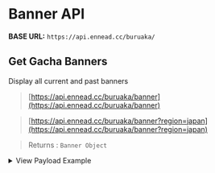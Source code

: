 # Banner API

**BASE URL:** `https://api.ennead.cc/buruaka/`

## Get Gacha Banners
Display all current and past banners
> [https://api.ennead.cc/buruaka/banner](https://api.ennead.cc/buruaka/banner)

> [https://api.ennead.cc/buruaka/banner?region=japan](https://api.ennead.cc/buruaka/banner?region=japan)

> Returns : `Banner Object`
<details>
<summary>View Payload Example</summary>

```json
{
    "current": [
        {
            "id": 90050129,
            "gachaType": "PickupGacha",
            "startedAt": "Tue, 27 Sep 2022 03:00:00 GMT",
            "endedAt": "Tue, 04 Oct 2022 02:59:59 GMT",
            "rateups": [
                "Koharu"
            ]
        },
        {
            "id": 90050130,
            "gachaType": "PickupGacha",
            "startedAt": "Tue, 27 Sep 2022 03:00:00 GMT",
            "endedAt": "Tue, 04 Oct 2022 02:59:59 GMT",
            "rateups": [
                "Haruna"
            ]
        }
    ],
    "upcoming": [],
    "ended": [
        {
            "id": 90050003,
            "gachaType": "PickupGacha",
            "startedAt": "Mon, 08 Nov 2021 16:00:00 GMT",
            "endedAt": "Tue, 16 Nov 2021 04:00:00 GMT",
            "rateups": [
                "Shiroko",
                "Hoshino"
            ]
        },
        {
            "id": 90050005,
            "gachaType": "PickupGacha",
            "startedAt": "Tue, 16 Nov 2021 04:30:00 GMT",
            "endedAt": "Mon, 29 Nov 2021 04:00:00 GMT",
            "rateups": [
                "Mashiro"
            ]
        }
    ]
}
```
</details>

